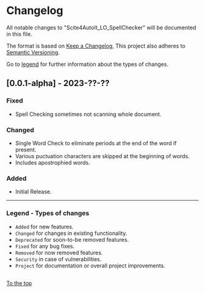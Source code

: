 #####

# Changelog

All notable changes to "Scite4AutoIt_LO_SpellChecker" will be documented in this file.

The format is based on [Keep a Changelog](https://keepachangelog.com/en/1.1.0/),
This project also adheres to [Semantic Versioning](https://semver.org/spec/v2.0.0.html).

Go to [legend](#legend---types-of-changes) for further information about the types of changes.

## [0.0.1-alpha] - 2023-??-??

### Fixed

- Spell Checking sometimes not scanning whole document.

### Changed

- Single Word Check to eliminate periods at the end of the word if present. 
- Various puctuation characters are skipped at the beginning of words.
- Includes apostrophied words.

### Added

- Initial Release.

---

### Legend - Types of changes

- `Added` for new features.
- `Changed` for changes in existing functionality.
- `Deprecated` for soon-to-be removed features.
- `Fixed` for any bug fixes.
- `Removed` for now removed features.
- `Security` in case of vulnerabilities.
- `Project` for documentation or overall project improvements.

##

[To the top](#)
